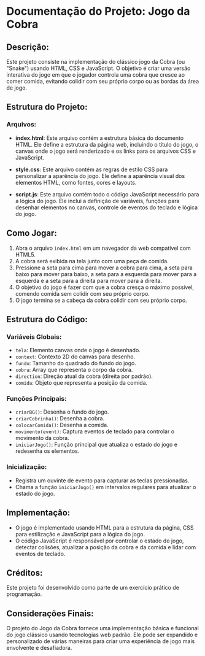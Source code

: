 # Documentação do Projeto: Jogo da Cobra

## Descrição:
Este projeto consiste na implementação do clássico jogo da Cobra (ou "Snake") usando HTML, CSS e JavaScript. O objetivo é criar uma versão interativa do jogo em que o jogador controla uma cobra que cresce ao comer comida, evitando colidir com seu próprio corpo ou as bordas da área de jogo.

## Estrutura do Projeto:

### Arquivos:
- **index.html**: Este arquivo contém a estrutura básica do documento HTML. Ele define a estrutura da página web, incluindo o título do jogo, o canvas onde o jogo será renderizado e os links para os arquivos CSS e JavaScript.

- **style.css**: Este arquivo contém as regras de estilo CSS para personalizar a aparência do jogo. Ele define a aparência visual dos elementos HTML, como fontes, cores e layouts.

- **script.js**: Este arquivo contém todo o código JavaScript necessário para a lógica do jogo. Ele inclui a definição de variáveis, funções para desenhar elementos no canvas, controle de eventos do teclado e lógica do jogo.

## Como Jogar:

1. Abra o arquivo `index.html` em um navegador da web compatível com HTML5.
2. A cobra será exibida na tela junto com uma peça de comida.
3. Pressione a seta para cima para mover a cobra para cima, a seta para baixo para mover para baixo, a seta para a esquerda para mover para a esquerda e a seta para a direita para mover para a direita.
4. O objetivo do jogo é fazer com que a cobra cresça o máximo possível, comendo comida sem colidir com seu próprio corpo.
6. O jogo termina se a cabeça da cobra colidir com seu próprio corpo.

## Estrutura do Código:

### Variáveis Globais:
   - `tela`: Elemento canvas onde o jogo é desenhado.
   - `context`: Contexto 2D do canvas para desenho.
   - `fundo`: Tamanho do quadrado do fundo do jogo.
   - `cobra`: Array que representa o corpo da cobra.
   - `direction`: Direção atual da cobra (direita por padrão).
   - `comida`: Objeto que representa a posição da comida.

### Funções Principais:
   - `criarBG()`: Desenha o fundo do jogo.
   - `criarCobrinha()`: Desenha a cobra.
   - `colocarComida()`: Desenha a comida.
   - `movimento(event)`: Captura eventos de teclado para controlar o movimento da cobra.
   - `iniciarJogo()`: Função principal que atualiza o estado do jogo e redesenha os elementos.

### Inicialização:
   - Registra um ouvinte de evento para capturar as teclas pressionadas.
   - Chama a função `iniciarJogo()` em intervalos regulares para atualizar o estado do jogo.

## Implementação:
   - O jogo é implementado usando HTML para a estrutura da página, CSS para estilização e JavaScript para a lógica do jogo.
   - O código JavaScript é responsável por controlar o estado do jogo, detectar colisões, atualizar a posição da cobra e da comida e lidar com eventos de teclado.

## Créditos:
Este projeto foi desenvolvido como parte de um exercício prático de programação.

## Considerações Finais:
O projeto do Jogo da Cobra fornece uma implementação básica e funcional do jogo clássico usando tecnologias web padrão. Ele pode ser expandido e personalizado de várias maneiras para criar uma experiência de jogo mais envolvente e desafiadora.
